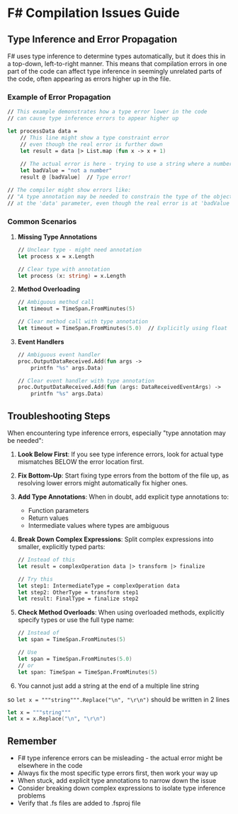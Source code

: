 # F# Compilation Issues Guide

## Type Inference and Error Propagation

F# uses type inference to determine types automatically, but it does this in a top-down, left-to-right manner. This means that compilation errors in one part of the code can affect type inference in seemingly unrelated parts of the code, often appearing as errors higher up in the file.

### Example of Error Propagation

```fsharp
// This example demonstrates how a type error lower in the code
// can cause type inference errors to appear higher up

let processData data =
    // This line might show a type constraint error
    // even though the real error is further down
    let result = data |> List.map (fun x -> x + 1)
    
    // The actual error is here - trying to use a string where a number is expected
    let badValue = "not a number"
    result @ [badValue]  // Type error!

// The compiler might show errors like:
// "A type annotation may be needed to constrain the type of the object"
// at the 'data' parameter, even though the real error is at 'badValue'
```

### Common Scenarios

1. **Missing Type Annotations**
   ```fsharp
   // Unclear type - might need annotation
   let process x = x.Length
   
   // Clear type with annotation
   let process (x: string) = x.Length
   ```

2. **Method Overloading**
   ```fsharp
   // Ambiguous method call
   let timeout = TimeSpan.FromMinutes(5)
   
   // Clear method call with type annotation
   let timeout = TimeSpan.FromMinutes(5.0)  // Explicitly using float
   ```

3. **Event Handlers**
   ```fsharp
   // Ambiguous event handler
   proc.OutputDataReceived.Add(fun args -> 
       printfn "%s" args.Data)
   
   // Clear event handler with type annotation
   proc.OutputDataReceived.Add(fun (args: DataReceivedEventArgs) -> 
       printfn "%s" args.Data)
   ```

## Troubleshooting Steps

When encountering type inference errors, especially "type annotation may be needed":

1. **Look Below First**: If you see type inference errors, look for actual type mismatches BELOW the error location first.

2. **Fix Bottom-Up**: Start fixing type errors from the bottom of the file up, as resolving lower errors might automatically fix higher ones.

3. **Add Type Annotations**: When in doubt, add explicit type annotations to:
   - Function parameters
   - Return values
   - Intermediate values where types are ambiguous

4. **Break Down Complex Expressions**: Split complex expressions into smaller, explicitly typed parts:
   ```fsharp
   // Instead of this
   let result = complexOperation data |> transform |> finalize
   
   // Try this
   let step1: IntermediateType = complexOperation data
   let step2: OtherType = transform step1
   let result: FinalType = finalize step2
   ```

5. **Check Method Overloads**: When using overloaded methods, explicitly specify types or use the full type name:
   ```fsharp
   // Instead of
   let span = TimeSpan.FromMinutes(5)
   
   // Use
   let span = TimeSpan.FromMinutes(5.0)
   // or
   let span: TimeSpan = TimeSpan.FromMinutes(5)
   ```

6. You cannot just add a string at the end of a multiple line string

so `let x = """string""".Replace("\n", "\r\n")` should be written in 2 lines

```fsharp
let x = """string"""
let x = x.Replace("\n", "\r\n")
```

## Remember

- F# type inference errors can be misleading - the actual error might be elsewhere in the code
- Always fix the most specific type errors first, then work your way up
- When stuck, add explicit type annotations to narrow down the issue
- Consider breaking down complex expressions to isolate type inference problems
- Verify that .fs files are added to .fsproj file
